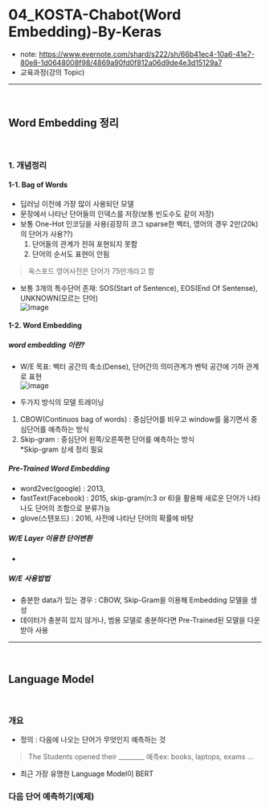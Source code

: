 # 04_KOSTA-Chabot(Word Embedding)-By-Keras

- note: https://www.evernote.com/shard/s222/sh/66b41ec4-10a6-41e7-80e8-1d0648008f98/4869a90fd0f812a06d9de4e3d15129a7
- 교육과정(강의 Topic)  

<hr />
<br>

## Word Embedding 정리  
<br>

### 1. 개념정리

#### 1-1. Bag of Words  
- 딥러닝 이전에 가장 많이 사용되던 모델   
- 문장에서 나타난 단어들의 인덱스를 저장(보통 빈도수도 같이 저장)  
- 보통 One-Hot 인코딩을 사용(굉장히 코그 sparse한 벡터, 영어의 경우 2만(20k)의 단어가 사용??)  
  1. 단어들의 관계가 전혀 포현되지 못함  
  2. 단어의 순서도 표현이 안됨  
> 옥스포드 영어사전은 단어가 75만개라고 함  
- 보통 3개의 특수단어 존재: SOS(Start of Sentence), EOS(End Of Sentense), UNKNOWN(모르는 단어)  
![image](https://user-images.githubusercontent.com/45334819/61086181-245d5e00-a46d-11e9-8b82-02ab55331f1a.png)

#### 1-2. Word Embedding
##### word embedding 이란?
- W/E 목표: 벡터 공간의 축소(Dense), 단어간의 의미관계가 벤턱 공간에 기하 관계로 표현  
![image](https://user-images.githubusercontent.com/45334819/61086658-5d4a0280-a46e-11e9-8b30-9a578f847b90.png)

- 두가지 방식의 모델 트레이닝
 1. CBOW(Continuos bag of words) : 중심단어를 비우고 window를 옮기면서 중심단어를 예측하는 방식
 2. Skip-gram : 중심단어 왼쪽/오른쪽편 단어를 예측하는 방식  
*Skip-gram 상세 정리 필요  

##### Pre-Trained Word Embedding
- word2vec(google) : 2013,
- fastText(Facebook) : 2015, skip-gram(n:3 or 6)을 활용해 새로운 단어가 나타나도 단어의 조합으로 분류가능
- glove(스탠포드) : 2016, 사전에 나타난 단어의 확률에 바탕

##### W/E Layer 이용한 단어변환
- 

##### W/E 사용밥법
* 충분한 data가 있는 경우 : CBOW, Skip-Gram을 이용해 Embedding 모델을 생성
* 데이터가 충분히 있지 않거나, 범용 모델로 충분하다면 Pre-Trained된 모델을 다운받아 사용

<hr />
<br>


## Language Model
<br>

### 개요
- 정의 : 다음에 나오는 단어가 무엇인지 예측하는 것
> The Students opened their ________
> 예측ex: books, laptops, exams ...
- 최근 가장 유명한 Language Model이 BERT

### 다음 단어 예측하기(예제)


